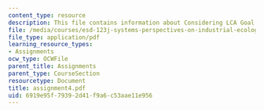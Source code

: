 ```yaml
---
content_type: resource
description: This file contains information about Considering LCA Goal & Scope.
file: /media/courses/esd-123j-systems-perspectives-on-industrial-ecology-spring-2006/6919e95f79392d41f9a6c53aae11e956_assignment4.pdf
file_type: application/pdf
learning_resource_types:
- Assignments
ocw_type: OCWFile
parent_title: Assignments
parent_type: CourseSection
resourcetype: Document
title: assignment4.pdf
uid: 6919e95f-7939-2d41-f9a6-c53aae11e956
---
```

